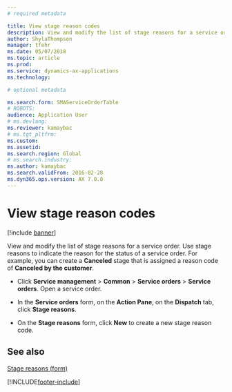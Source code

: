 ```yaml
---
# required metadata

title: View stage reason codes 
description: View and modify the list of stage reasons for a service order.
author: ShylaThompson
manager: tfehr
ms.date: 05/07/2018
ms.topic: article
ms.prod: 
ms.service: dynamics-ax-applications
ms.technology: 

# optional metadata

ms.search.form: SMAServiceOrderTable
# ROBOTS: 
audience: Application User
# ms.devlang: 
ms.reviewer: kamaybac
# ms.tgt_pltfrm: 
ms.custom: 
ms.assetid: 
ms.search.region: Global
# ms.search.industry: 
ms.author: kamaybac
ms.search.validFrom: 2016-02-28
ms.dyn365.ops.version: AX 7.0.0
---
```



# View stage reason codes 

[!include [banner](../includes/banner.md)]


View and modify the list of stage reasons for a service order. Use stage reasons to indicate the reason for the status of a service order. For example, you can create a **Canceled** stage that is assigned a reason code of **Canceled by the customer**.

  - Click **Service management** \> **Common** \> **Service orders** \> **Service orders**. Open a service order.

  - In the **Service orders** form, on the **Action Pane**, on the **Dispatch** tab, click **Stage reasons**.

  - On the **Stage reasons** form, click **New** to create a new stage reason code.

## See also

[Stage reasons (form)](https://technet.microsoft.com/library/aa582897\(v=ax.60\))

  




[!INCLUDE[footer-include](../../includes/footer-banner.md)]